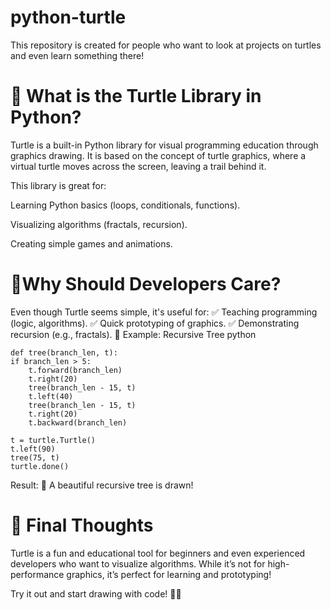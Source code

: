 # python-turtle
This repository is created for people who want to look at projects on turtles and even learn something there!
# 🐢 What is the Turtle Library in Python?

Turtle is a built-in Python library for visual programming education through graphics drawing. It is based on the concept of turtle graphics, where a virtual turtle moves across the screen, leaving a trail behind it.

This library is great for:

Learning Python basics (loops, conditionals, functions).

Visualizing algorithms (fractals, recursion).

Creating simple games and animations.

# 🔹Why Should Developers Care?

Even though Turtle seems simple, it's useful for:
✅ Teaching programming (logic, algorithms).
✅ Quick prototyping of graphics.
✅ Demonstrating recursion (e.g., fractals).
🌿 Example: Recursive Tree
python

    def tree(branch_len, t):
    if branch_len > 5:
        t.forward(branch_len)
        t.right(20)
        tree(branch_len - 15, t)
        t.left(40)
        tree(branch_len - 15, t)
        t.right(20)
        t.backward(branch_len)

    t = turtle.Turtle()
    t.left(90)
    tree(75, t)
    turtle.done()

Result:
🌳 A beautiful recursive tree is drawn!
# 🚀 Final Thoughts

Turtle is a fun and educational tool for beginners and even experienced developers who want to visualize algorithms. While it’s not for high-performance graphics, it’s perfect for learning and prototyping!

Try it out and start drawing with code! 🎨🐢
